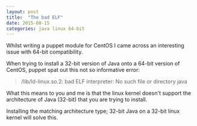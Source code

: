 ```yaml
---
layout: post
title:  "The bad ELF"
date: 2015-08-15
categories: java linux 64-bit
---
```


Whilst writing a puppet module for CentOS I came across an interesting issue with 64-bit compatibility. 

When trying to install a 32-bit version of Java onto a 64-bit version of CentOS, puppet spat out this not so informative error: 


> /lib/ld-linux.so.2: bad ELF interpreter: No such file or directory java

What this means to you and me is that the linux kernel doesn't support the architecture of Java (32-bit) that you are trying to install.

Installing the matching architecture type; 32-bit Java on a 32-bit linux kernel will solve this. 
 